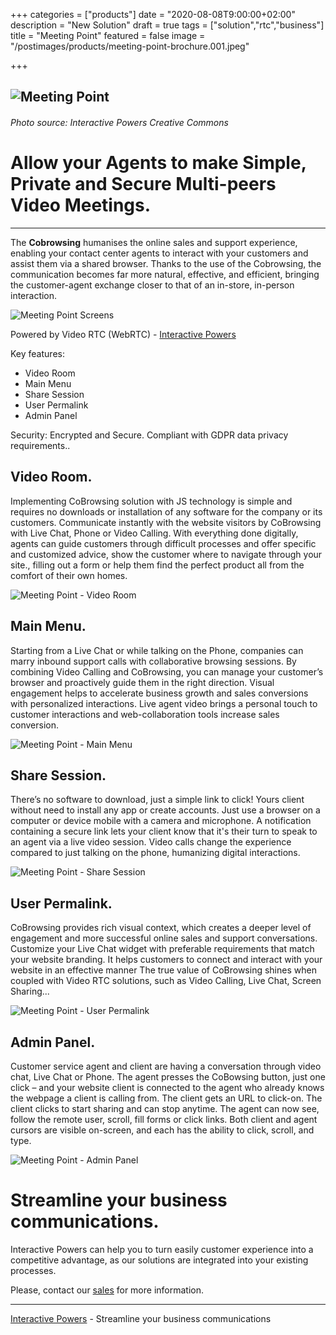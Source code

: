 +++
categories = ["products"]
date = "2020-08-08T9:00:00+02:00"
description = "New Solution"
draft = true
tags = ["solution","rtc","business"]
title = "Meeting Point"
featured = false
image = "/postimages/products/meeting-point-brochure.001.jpeg"

+++

![Meeting Point](/postimages/products/meeting-point-brochure.001.jpeg)
-------
###### Photo source: Interactive Powers Creative Commons

#	Allow your Agents to make Simple, Private and Secure Multi-peers Video Meetings.
---

 The **Cobrowsing** humanises the online sales and support experience, enabling your contact center agents to interact with your customers and assist them via a shared browser. Thanks to the use of the Cobrowsing, the communication becomes far more natural, effective, and efficient, bringing the customer-agent exchange closer to that of an in-store, in-person interaction.
 
 ![Meeting Point Screens](/postimages/products/meeting-point-brochure.008.jpeg)

Powered by Video RTC (WebRTC) - [Interactive Powers](http://www.ivrpowers.com/)

Key features:

* Video Room
* Main Menu
* Share Session
* User Permalink
* Admin Panel


Security: Encrypted and Secure. Compliant with GDPR data privacy requirements..

## Video Room.

Implementing CoBrowsing  solution with JS technology is simple and requires no downloads or installation of any software for the company or its customers. Communicate instantly with the website visitors by CoBrowsing with Live Chat, Phone or Video Calling. With everything done digitally, agents can guide customers through difficult processes and offer specific and customized advice, show the customer where to navigate through your site., filling out a form or help them find the perfect product all from the comfort of their own homes. 

![Meeting Point - Video Room](/postimages/products/meeting-point-brochure.003.jpeg)

## Main Menu.

Starting from a Live Chat or while talking on the Phone, companies can marry inbound support calls with  collaborative browsing sessions. By combining Video Calling and CoBrowsing, you can manage your customer’s browser and proactively guide them in the right direction. Visual engagement helps to accelerate business growth and sales conversions with personalized interactions. Live agent video brings a personal touch to customer interactions and web-collaboration tools  increase sales conversion.

![Meeting Point - Main Menu](/postimages/products/meeting-point-brochure.004.jpeg)

## Share Session.

There’s no software to download, just a simple link to click! Yours client without need to install any app or create accounts.  Just use a browser on a computer or device mobile with a camera and microphone.  A notification containing a secure link lets your client know that it's their turn to speak to an agent via a live video session. Video calls change the experience compared to just talking on the phone, humanizing digital interactions.

![Meeting Point - Share Session](/postimages/products/meeting-point-brochure.005.jpeg)

##  User Permalink.

CoBrowsing provides rich visual context, which creates a deeper level of engagement and more successful online sales and support conversations. Customize your Live Chat widget with preferable requirements that match your website branding. It helps customers to connect and interact with your website in an effective manner The true value of CoBrowsing shines when coupled with Video RTC solutions, such as Video Calling, Live Chat, Screen Sharing...

![Meeting Point - User Permalink](/postimages/products/meeting-point-brochure.006.jpeg)

## Admin Panel.

Customer service agent and client are having a conversation through video chat, Live Chat or Phone. The agent presses the CoBowsing button, just one click – and your website client is connected to the agent who already knows the webpage a client is calling from. The client gets an URL to click-on. The client clicks to start sharing and can stop anytime. The agent can now see, follow the remote user, scroll, fill forms or click links. Both client and agent cursors are visible on-screen, and each has the ability to click, scroll, and type.

![Meeting Point - Admin Panel](/postimages/products/meeting-point-brochure.007.jpeg)



# Streamline your business communications.

Interactive Powers can help you to turn easily customer experience into a competitive advantage, as our solutions are integrated into your existing processes.

Please, contact our [sales](https://www.ivrpowers.com/support-services/) for more information.

---
[Interactive Powers](http://www.ivrpowers.com/) - Streamline your business communications
